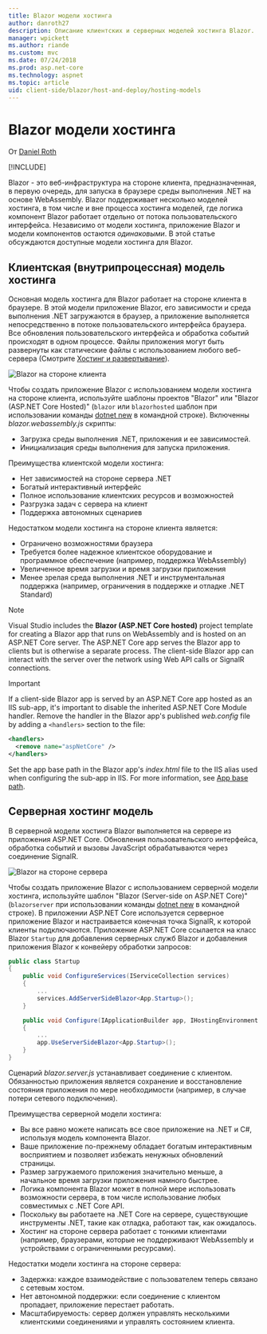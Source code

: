 ```yaml
---
title: Blazor модели хостинга
author: danroth27
description: Описание клиентских и серверных моделей хостинга Blazor.
manager: wpickett
ms.author: riande
ms.custom: mvc
ms.date: 07/24/2018
ms.prod: asp.net-core
ms.technology: aspnet
ms.topic: article
uid: client-side/blazor/host-and-deploy/hosting-models
---
```

# Blazor модели хостинга

От [Daniel Roth](https://github.com/danroth27)

[!INCLUDE[](~/includes/blazor-preview-notice.md)]

Blazor - это веб-инфраструктура на стороне клиента, предназначенная, в первую очередь, для запуска в браузере среды выполнения .NET на основе WebAssembly. Blazor поддерживает несколько моделей хостинга, в том числе и вне процесса хостинга моделей, где логика компонент Blazor работает отдельно от потока пользовательского интерфейса. Независимо от модели хостинга, приложение Blazor и модели компонентов остаются *одинаковыми*. В этой статье обсуждаются доступные модели хостинга для Blazor.

## Клиентская (внутрипроцессная) модель хостинга

Основная модель хостинга для Blazor работает на стороне клиента в браузере. В этой модели приложение Blazor, его зависимости и среда выполнения .NET загружаются в браузер, а приложение выполняется непосредственно в потоке пользовательского интерфейса браузера. Все обновления пользовательского интерфейса и обработка событий происходят в одном процессе. Файлы приложения могут быть развернуты как статические файлы с использованием любого веб-сервера (Смотрите [Хостинг и развертывание](xref:client-side/blazor/host-and-deploy/index)).

![Blazor на стороне клиента](https://user-images.githubusercontent.com/1874516/43042852-998bb680-8d3b-11e8-9d39-adf8d3d77360.png)

Чтобы создать приложение Blazor с использованием модели хостинга на стороне клиента, используйте шаблоны проектов "Blazor" или "Blazor (ASP.NET Core Hosted)" (`blazor` или `blazorhosted` шаблон при использовании команды [dotnet new](/dotnet/core/tools/dotnet-new) в командной строке). Включенны *blazor.webassembly.js* скрипты:

* Загрузка среды выполнения .NET, приложения и ее зависимостей.
* Инициализация среды выполнения для запуска приложения. 

Преимущества клиентской модели хостинга:

* Нет зависимостей на стороне сервера .NET
* Богатый интерактивный интерфейс
* Полное использование клиентских ресурсов и возможностей
* Разгрузка задач с сервера на клиент
* Поддержка автономных сценариев

Недостатком модели хостинга на стороне клиента является:

* Ограничено возможностями браузера
* Требуется более надежное клиентское оборудование и программное обеспечение (например, поддержка WebAssembly)
* Увеличенное время загрузки и время загрузки приложения
* Менее зрелая среда выполнения .NET и инструментальная поддержка (например, ограничения в поддержке и отладке .NET Standard)

> [!NOTE]
> Visual Studio includes the **Blazor (ASP.NET Core hosted)** project template for creating a Blazor app that runs on WebAssembly and is hosted on an ASP.NET Core server. The ASP.NET Core app serves the Blazor app to clients but is otherwise a separate process. The client-side Blazor app can interact with the server over the network using Web API calls or SignalR connections.

> [!IMPORTANT]
> If a client-side Blazor app is served by an ASP.NET Core app hosted as an IIS sub-app, it's important to disable the inherited ASP.NET Core Module handler. Remove the handler in the Blazor app's published *web.config* file by adding a `<handlers>` section to the file:
>
> ```xml
> <handlers>
>   <remove name="aspNetCore" />
> </handlers>
> ```
>
> Set the app base path in the Blazor app's *index.html* file to the IIS alias used when configuring the sub-app in IIS. For more information, see [App base path](xref:client-side/blazor/host-and-deploy/index#базовый-путь-приложения).

## Серверная хостинг модель

В серверной модели хостинга Blazor выполняется на сервере из приложения ASP.NET Core. Обновления пользовательского интерфейса, обработка событий и вызовы JavaScript обрабатываются через соединение SignalR.

![Blazor на стороне сервера](https://user-images.githubusercontent.com/1874516/43042867-eaa8bb76-8d3b-11e8-8f1d-60768f86f710.png)

Чтобы создать приложение Blazor с использованием серверной модели хостинга, используйте шаблон "Blazor (Server-side on ASP.NET Core)" (`blazorserver` при использовании команды [dotnet new](/dotnet/core/tools/dotnet-new) в командной строке). В приложении ASP.NET Core используется серверное приложение Blazor и настраивается конечная точка SignalR, к которой клиенты подключаются. Приложение ASP.NET Core ссылается на класс Blazor `Startup` для добавления серверных служб Blazor и добавления приложения Blazor к конвейеру обработки запросов:

```csharp
public class Startup
{
    public void ConfigureServices(IServiceCollection services)
    {
        ...
        services.AddServerSideBlazor<App.Startup>();
    }

    public void Configure(IApplicationBuilder app, IHostingEnvironment env)
    {
        ...
        app.UseServerSideBlazor<App.Startup>();
    }
}
```

Сценарий *blazor.server.js* устанавливает соединение с клиентом. Обязанностью приложения является сохранение и восстановление состояния приложения по мере необходимости (например, в случае потери сетевого подключения).

Преимущества серверной модели хостинга:

* Вы все равно можете написать все свое приложение на .NET и C#, используя модель компонента Blazor.
* Ваше приложение по-прежнему обладает богатым интерактивным восприятием и позволяет избежать ненужных обновлений страницы.
* Размер загружаемого приложения значительно меньше, а начальное время загрузки приложения намного быстрее.
* Логика компонента Blazor может в полной мере использовать возможности сервера, в том числе использование любых совместимых с .NET Core API.
* Поскольку вы работаете на .NET Core на сервере, существующие инструменты .NET, такие как отладка, работают так, как ожидалось.
* Хостинг на стороне сервера работает с тонкими клиентами (например, браузерами, которые не поддерживают WebAssembly и устройствами с ограниченными ресурсами).

Недостатки модели хостинга на стороне сервера:

* Задержка: каждое взаимодействие с пользователем теперь связано с сетевым хостом.
* Нет автономной поддержки: если соединение с клиентом пропадает, приложение перестает работать.
* Масштабируемость: сервер должен управлять несколькими клиентскими соединениями и управлять состоянием клиента.
